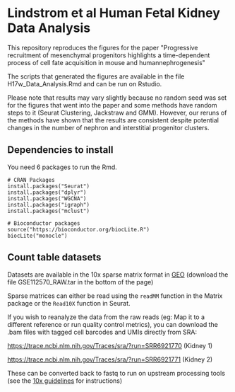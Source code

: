 # Lindstrom et al Human Fetal Kidney Data Analysis

This repository reproduces the figures for the paper "Progressive recruitment of mesenchymal progenitors highlights a time-dependent process of cell fate acquisition in mouse and humannephrogenesis"

The scripts that generated the figures are available in the file H17w_Data_Analysis.Rmd and can be run on Rstudio.

Please note that results may vary slightly because no random seed was set for the figures that went into the paper and some methods have random steps to it (Seurat Clustering, Jackstraw and GMM). However, our reruns of the methods have shown that the results are consistent despite potential changes in the number of nephron and interstitial progenitor clusters.  

## Dependencies to install
You need 6 packages to run the Rmd.

```
# CRAN Packages
install.packages("Seurat")
install.packages("dplyr")
install.packages("WGCNA")
install.packages("igraph")
install.packages("mclust")

# Bioconductor packages
source("https://bioconductor.org/biocLite.R")
biocLite("monocle")
```

## Count table datasets
Datasets are available in the 10x sparse matrix format in [GEO](
https://www.ncbi.nlm.nih.gov/geo/query/acc.cgi?acc=GSE112570) (download the file GSE112570_RAW.tar	in the bottom of the page)

Sparse matrices can either be read using the `readMM` function in the Matrix package or the `Read10X` function in Seurat.

If you wish to reanalyze the data from the raw reads (eg: Map it to a different reference or run quality control metrics), you can download the .bam files with tagged cell barcodes and UMIs directly from SRA:


https://trace.ncbi.nlm.nih.gov/Traces/sra/?run=SRR6921770 (Kidney 1)

https://trace.ncbi.nlm.nih.gov/Traces/sra/?run=SRR6921771 (Kidney 2)


These can be converted back to fastq to run on upstream processing tools (see the [10x guidelines](https://support.10xgenomics.com/docs/bamtofastq) for instructions)
